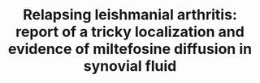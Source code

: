 ---
title: "Relapsing leishmanial arthritis: report of a tricky localization and evidence of miltefosine diffusion in synovial fluid"
journal: "J Antimicrob Chemother"
year: 2021
volume: 138
DOI: 10.1093/jac/dkab218
pmid: 34189571
authorslist:
 -  author: Contejean A
 -  author: Ayral X
 -  author: Dorlo TPC
 -  author: Roseboom IC
 -  author: Yera H
 -  author: Gana I
 -  author: Chouchana L
 -  author: Canouï E
 -  author: Buffet P
 -  author: Charlier C
---